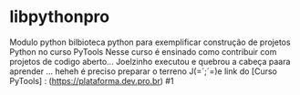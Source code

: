 # libpythonpro
Modulo python bilbioteca python para exemplificar construção de projetos Python no curso PyTools
Nesse curso é ensinado como contribuir com projetos de codigo aberto... 
Joelzinho executou e quebrou a cabeça paara aprender ... heheh é preciso preparar o terreno 
J(=´;´=)e 
link do [Curso PyTools] :
(https://plataforma.dev.pro.br)
#1

